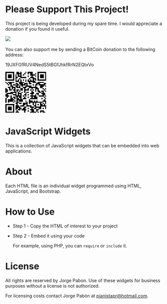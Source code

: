 # Please Support This Project!

This project is being developed during my spare time.  I would appreciate a donation if you found it useful.

[![](https://www.paypalobjects.com/en_US/i/btn/btn_donateCC_LG.gif)](https://www.paypal.com/cgi-bin/webscr?cmd=_donations&business=53CD2WNX3698E&lc=US&item_name=PREngineer&item_number=JavaScript-Widgets&currency_code=USD&bn=PP%2dDonationsBF%3abtn_donateCC_LG%2egif%3aNonHosted)

You can also support me by sending a BitCoin donation to the following address:

19JXFGfRUV4NedS5tBGfJhkfRrN2EQtxVo

![](https://raw.githubusercontent.com/PREngineer/AppImgs/main/btc-qr.png)

# JavaScript Widgets

This is a collection of JavaScript widgets that can be embedded into web applications.

# About

Each HTML file is an individual widget programmed using HTML, JavaScript, and Bootstrap.

# How to Use

  * Step 1 - Copy the HTML of interest to your project

  * Step 2 - Embed it using your code

    For example, using PHP, you can `require` or `include` it.

# License

All rights are reserved by Jorge Pabon.  Use of these widgets for business purposes without a license is not authorized.

For licensing costs contact Jorge Pabón at pianistapr@hotmail.com.
